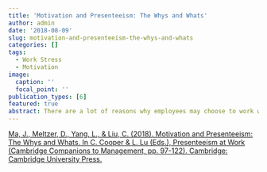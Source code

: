 ```yaml
---
title: 'Motivation and Presenteeism: The Whys and Whats'
author: admin
date: '2018-08-09'
slug: motivation-and-presenteeism-the-whys-and-whats
categories: []
tags:
  - Work Stress
  - Motivation
image:
  caption: ''
  focal_point: ''
publication_types: [6]
featured: true
abstract: There are a lot of reasons why employees may choose to work while sick, some more positive than others. We explore what motivational theory may suggest about these reasons, and theorize that the outcomes of the decision to work while sick likely relate to that initial reason.
---
```


[Ma, J., Meltzer, D., Yang, L., & Liu, C. (2018). Motivation and Presenteeism: The Whys and Whats. In C. Cooper & L. Lu (Eds.), Presenteeism at Work (Cambridge Companions to Management, pp. 97-122). Cambridge: Cambridge University Press.](https://www.researchgate.net/publication/322221990_Motivation_and_Presenteeism_The_Whys_and_Whats)
